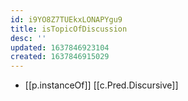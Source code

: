 ```yaml
---
id: i9YO8Z7TUEkxLONAPYgu9
title: isTopicOfDiscussion
desc: ''
updated: 1637846923104
created: 1637846915029
---
```



- [[p.instanceOf]] [[c.Pred.Discursive]]
